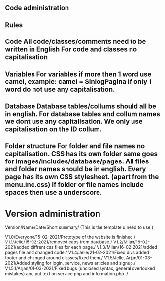 Code administration
-------------------

Rules
-------------------
Code
All code/classes/comments need to be written in English
For code and classes no capitalisation
-------------------
Variables
For variables if more then 1 word use camel, example: camel = $inlogPagina
If only 1 word do not use any capitalisation.
-------------------
Database
Database tables/collums should all be in english.
For database tables and collum names we dont use any capitalisation.
We only use capitalisation on the ID collum.
-------------------
Folder structure
For folder and file names no capitalisation.
CSS has its own folder same goes for images/includes/database/pages.
All files and folder names should be in english.
Every page has its own CSS stylesheet. (apart from the menu.inc.css)
If folder or file names include spaces then use a underscore.
------------------

Version administration 
======================
Version/Name/Date/Short summary/ (This is the template u need to use.)

V1.0/Everyone/15-02-2021/Prototype of the website is finished./
V1.1/Jelle/15-02-2021/removed caps from database./
V1.2/Milan/16-02-2021/added diffrent css files for each page./
V1.3/Milan/16-02-2021/added pages file and changed code./
V1.4/Jelle/21-02-2021/Fixed divs added footer and changed around classes/fixed them./
V1.5/Jelle, Arjan/01-03-2021/Added styling for login, service, news articles and signup./
V1.5.1/Arjan/01-03-2021/Fixed bugs (unclosed syntax, general overlooked mistakes) and put text on service.php and information.php ./